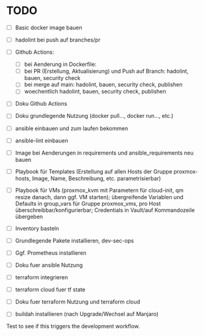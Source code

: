 # TODO

* [ ] Basic docker image bauen
* [ ] hadolint bei push auf branches/pr
* [ ] Github Actions:
  * [ ] bei Aenderung in Dockerfile:
  * [ ] bei PR (Erstellung, Aktualisierung) und Push auf Branch: hadolint, bauen, security check
  * [ ] bei merge auf main: hadolint, bauen, security check, publishen
  * [ ] woechentlich hadolint, bauen, security check, publishen
* [ ] Doku Github Actions
* [ ] Doku grundlegende Nutzung (docker pull..., docker run..., etc.)
* [ ] ansible einbauen und zum laufen bekommen
* [ ] ansible-lint einbauen
* [ ] Image bei Aenderungen in requirements und ansible_requirements neu bauen
* [ ] Playbook für Templates (Erstellung auf allen Hosts der Gruppe proxmox-hosts, Image, Name, Beschreibung, etc. parametrisierbar)
* [ ] Playbook für VMs (proxmox_kvm mit Parametern für cloud-init, qm resize danach, dann ggf. VM starten); übergreifende Variablen und Defaults in group_vars für Gruppe proxmox_vms, pro Host überschreibbar/konfigurierbar; Credentials in Vault/auf Kommandozeile übergeben
* [ ] Inventory basteln
* [ ] Grundlegende Pakete installieren, dev-sec-ops
* [ ] Ggf. Prometheus installieren
* [ ] Doku fuer ansible Nutzung
* [ ] terraform integrieren
* [ ] terraform cloud fuer tf state
* [ ] Doku fuer terraform Nutzung und terraform cloud
* [ ] buildah installieren (nach Upgrade/Wechsel auf Manjaro)


Test to see if this triggers the development workflow.
